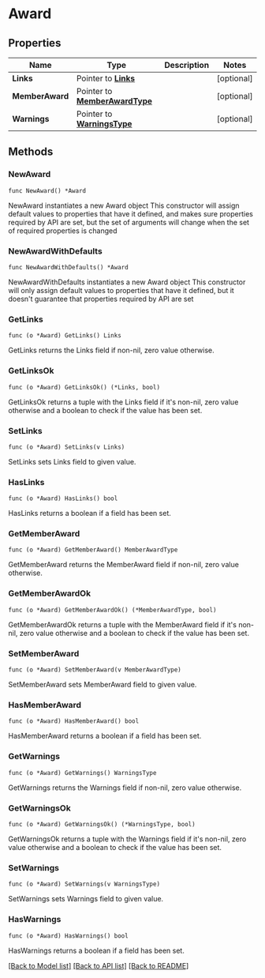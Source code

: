 # Award

## Properties

Name | Type | Description | Notes
------------ | ------------- | ------------- | -------------
**Links** | Pointer to [**Links**](Links.md) |  | [optional] 
**MemberAward** | Pointer to [**MemberAwardType**](MemberAwardType.md) |  | [optional] 
**Warnings** | Pointer to [**WarningsType**](WarningsType.md) |  | [optional] 

## Methods

### NewAward

`func NewAward() *Award`

NewAward instantiates a new Award object
This constructor will assign default values to properties that have it defined,
and makes sure properties required by API are set, but the set of arguments
will change when the set of required properties is changed

### NewAwardWithDefaults

`func NewAwardWithDefaults() *Award`

NewAwardWithDefaults instantiates a new Award object
This constructor will only assign default values to properties that have it defined,
but it doesn't guarantee that properties required by API are set

### GetLinks

`func (o *Award) GetLinks() Links`

GetLinks returns the Links field if non-nil, zero value otherwise.

### GetLinksOk

`func (o *Award) GetLinksOk() (*Links, bool)`

GetLinksOk returns a tuple with the Links field if it's non-nil, zero value otherwise
and a boolean to check if the value has been set.

### SetLinks

`func (o *Award) SetLinks(v Links)`

SetLinks sets Links field to given value.

### HasLinks

`func (o *Award) HasLinks() bool`

HasLinks returns a boolean if a field has been set.

### GetMemberAward

`func (o *Award) GetMemberAward() MemberAwardType`

GetMemberAward returns the MemberAward field if non-nil, zero value otherwise.

### GetMemberAwardOk

`func (o *Award) GetMemberAwardOk() (*MemberAwardType, bool)`

GetMemberAwardOk returns a tuple with the MemberAward field if it's non-nil, zero value otherwise
and a boolean to check if the value has been set.

### SetMemberAward

`func (o *Award) SetMemberAward(v MemberAwardType)`

SetMemberAward sets MemberAward field to given value.

### HasMemberAward

`func (o *Award) HasMemberAward() bool`

HasMemberAward returns a boolean if a field has been set.

### GetWarnings

`func (o *Award) GetWarnings() WarningsType`

GetWarnings returns the Warnings field if non-nil, zero value otherwise.

### GetWarningsOk

`func (o *Award) GetWarningsOk() (*WarningsType, bool)`

GetWarningsOk returns a tuple with the Warnings field if it's non-nil, zero value otherwise
and a boolean to check if the value has been set.

### SetWarnings

`func (o *Award) SetWarnings(v WarningsType)`

SetWarnings sets Warnings field to given value.

### HasWarnings

`func (o *Award) HasWarnings() bool`

HasWarnings returns a boolean if a field has been set.


[[Back to Model list]](../README.md#documentation-for-models) [[Back to API list]](../README.md#documentation-for-api-endpoints) [[Back to README]](../README.md)


